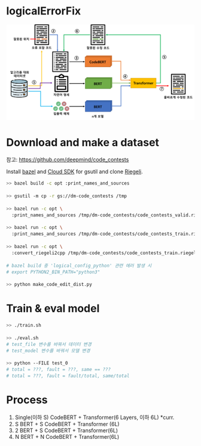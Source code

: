 # logicalErrorFix
![LEFix](./figure/LEFix.png?row=true)

# Download and make a dataset
참고: https://github.com/deepmind/code_contests

Install [bazel](https://docs.bazel.build/versions/main/install.html) and [Cloud SDK](https://cloud.google.com/sdk/docs/quickstart) for gsutil and clone [Riegeli](https://github.com/google/riegeli).

```bash
>> bazel build -c opt :print_names_and_sources

>> gsutil -m cp -r gs://dm-code_contests /tmp

>> bazel run -c opt \
  :print_names_and_sources /tmp/dm-code_contests/code_contests_valid.riegeli

>> bazel run -c opt \
  :print_names_and_sources /tmp/dm-code_contests/code_contests_train.riegeli*

>> bazel run -c opt \
  :convert_riegeli2cpp /tmp/dm-code_contests/code_contests_train.riegeli*

# bazel build 중 'logical_config_python' 관련 에러 발생 시 
# export PYTHON2_BIN_PATH="python3"

>> python make_code_edit_dist.py
```

# Train & eval model

```bash
>> ./train.sh

>> ./eval.sh
# test_file 변수를 바꿔서 데이터 변경
# test_model 변수를 바꿔서 모델 변경

>> python --FILE test_0
# total = ???, fault = ???, same == ???
# total = ???, fault = fault/total, same/total
```

# Process
1. Single(이하 S) CodeBERT + Transformer(6 Layers, 이하 6L) *curr.
2. S BERT + S CodeBERT + Transformer (6L)              
3. 2 BERT + S CodeBERT + Transformer(6L)              
4. N BERT + N CodeBERT + Transformer(6L)
